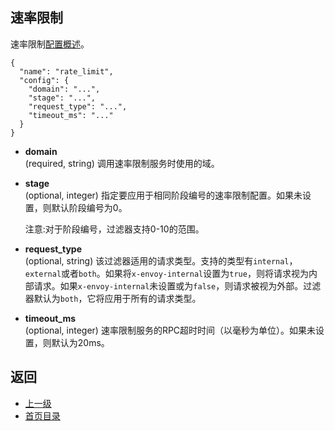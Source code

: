 ## 速率限制
速率限制[配置概述](../../Configurationreference/HTTPfilters/Ratelimit.md)。

```
{
  "name": "rate_limit",
  "config": {
    "domain": "...",
    "stage": "...",
    "request_type": "...",
    "timeout_ms": "..."
  }
}
```
- **domain**<br />
	(required, string) 调用速率限制服务时使用的域。

- **stage**<br />
	(optional, integer) 指定要应用于相同阶段编号的速率限制配置。如果未设置，则默认阶段编号为0。

    注意:对于阶段编号，过滤器支持0-10的范围。

- **request_type**<br />
	(optional, string) 该过滤器适用的请求类型。支持的类型有`internal`，`external`或者`both`。如果将`x-envoy-internal`设置为`true`，则将请求视为内部请求。如果`x-envoy-internal`未设置或为`false`，则请求被视为外部。过滤器默认为`both`，它将应用于所有的请求类型。

- **timeout_ms**<br />
	(optional, integer) 速率限制服务的RPC超时时间（以毫秒为单位）。如果未设置，则默认为20ms。


## 返回
- [上一级](../HTTPfilters.md)
- [首页目录](../../README.md)
